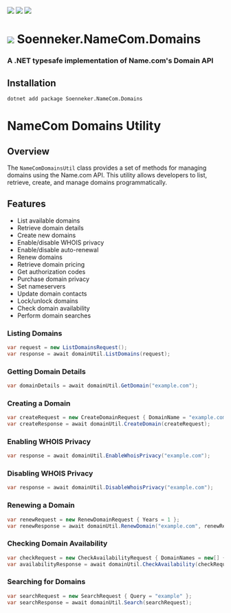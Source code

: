 ﻿[![](https://img.shields.io/nuget/v/soenneker.namecom.domains.svg?style=for-the-badge)](https://www.nuget.org/packages/soenneker.namecom.domains/)
[![](https://img.shields.io/github/actions/workflow/status/soenneker/soenneker.namecom.domains/publish-package.yml?style=for-the-badge)](https://github.com/soenneker/soenneker.namecom.domains/actions/workflows/publish-package.yml)
[![](https://img.shields.io/nuget/dt/soenneker.namecom.domains.svg?style=for-the-badge)](https://www.nuget.org/packages/soenneker.namecom.domains/)

# ![](https://user-images.githubusercontent.com/4441470/224455560-91ed3ee7-f510-4041-a8d2-3fc093025112.png) Soenneker.NameCom.Domains
### A .NET typesafe implementation of Name.com's Domain API

## Installation

```
dotnet add package Soenneker.NameCom.Domains
```

# NameCom Domains Utility

## Overview
The `NameComDomainsUtil` class provides a set of methods for managing domains using the Name.com API. This utility allows developers to list, retrieve, create, and manage domains programmatically.

## Features
- List available domains
- Retrieve domain details
- Create new domains
- Enable/disable WHOIS privacy
- Enable/disable auto-renewal
- Renew domains
- Retrieve domain pricing
- Get authorization codes
- Purchase domain privacy
- Set nameservers
- Update domain contacts
- Lock/unlock domains
- Check domain availability
- Perform domain searches

### Listing Domains
```csharp
var request = new ListDomainsRequest();
var response = await domainUtil.ListDomains(request);
```

### Getting Domain Details
```csharp
var domainDetails = await domainUtil.GetDomain("example.com");
```

### Creating a Domain
```csharp
var createRequest = new CreateDomainRequest { DomainName = "example.com" };
var createResponse = await domainUtil.CreateDomain(createRequest);
```

### Enabling WHOIS Privacy
```csharp
var response = await domainUtil.EnableWhoisPrivacy("example.com");
```

### Disabling WHOIS Privacy
```csharp
var response = await domainUtil.DisableWhoisPrivacy("example.com");
```

### Renewing a Domain
```csharp
var renewRequest = new RenewDomainRequest { Years = 1 };
var renewResponse = await domainUtil.RenewDomain("example.com", renewRequest);
```

### Checking Domain Availability
```csharp
var checkRequest = new CheckAvailabilityRequest { DomainNames = new[] { "example.com" } };
var availabilityResponse = await domainUtil.CheckAvailability(checkRequest);
```

### Searching for Domains
```csharp
var searchRequest = new SearchRequest { Query = "example" };
var searchResponse = await domainUtil.Search(searchRequest);
```